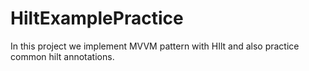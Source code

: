 # HiltExamplePractice
In this project we implement MVVM pattern with HIlt and also practice common hilt annotations.
